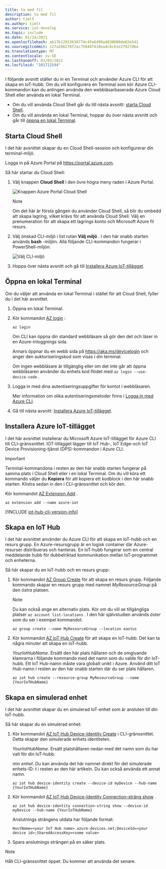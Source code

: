 ```yaml
---
title: ta med fil
description: ta med fil
author: timlt
ms.author: timlt
ms.service: iot-develop
ms.topic: include
ms.date: 01/14/2021
ms.openlocfilehash: ab17b12913630774c4fe6d99a4830080de02e541
ms.sourcegitcommit: c27a20b278f2ac758447418ea4c8c61e27927d6a
ms.translationtype: MT
ms.contentlocale: sv-SE
ms.lasthandoff: 03/03/2021
ms.locfileid: "101712594"
---
```

I följande avsnitt ställer du in en Terminal och använder Azure CLI för att skapa en IoT-hubb. Om du vill konfigurera en Terminal som kör Azure CLI-kommandon kan du antingen använda den webbläsarbaserade Azure Cloud Shell eller använda en lokal Terminal.
* Om du vill använda Cloud Shell går du till nästa avsnitt: [starta Cloud Shell](#launch-the-cloud-shell). 
* Om du vill använda en lokal Terminal, hoppar du över nästa avsnitt och går till [öppna en lokal Terminal](#open-a-local-terminal).

## <a name="launch-the-cloud-shell"></a>Starta Cloud Shell
I det här avsnittet skapar du en Cloud Shell-session och konfigurerar din terminal-miljö.

Logga in på Azure Portal på https://portal.azure.com.  

Så här startar du Cloud Shell:

1. Välj knappen **Cloud Shell** i den övre högra meny raden i Azure Portal. 

    ![Knappen Azure Portal Cloud Shell](media/iot-hub-include-create-hub-cli/cloud-shell-button.png)

    > [!NOTE]
    > Om det här är första gången du använder Cloud Shell, så blir du ombedd att skapa lagring, vilket krävs för att använda Cloud Shell.  Välj en prenumeration för att skapa ett lagrings konto och Microsoft Azure fil resurs. 

2. Välj önskad CLI-miljö i list rutan **Välj miljö** . I den här snabb starten används **bash** -miljön. Alla följande CLI-kommandon fungerar i PowerShell-miljön. 

    ![Välj CLI-miljö](media/iot-hub-include-create-hub-cli/cloud-shell-environment.png)

3. Hoppa över nästa avsnitt och gå till [Installera Azure IoT-tillägget](#install-the-azure-iot-extension). 

## <a name="open-a-local-terminal"></a>Öppna en lokal Terminal
Om du väljer att använda en lokal Terminal i stället för att Cloud Shell, fyller du i det här avsnittet.  

1. Öppna en lokal Terminal.
1. Kör kommandot [AZ login](/cli/azure/reference-index?preserve-view=true&view=azure-cli-latest#az_login) :

   ```azurecli
   az login
   ```

    Om CLI kan öppna din standard webbläsare så gör den det och läser in en Azure-inloggnings sida.

    Annars öppnar du en webb sida på https://aka.ms/devicelogin och anger den auktoriseringskod som visas i din terminal.

    Om ingen webbläsare är tillgänglig eller om det inte går att öppna webbläsaren använder du enhets kod flödet med `az login --use-device-code` .

1. Logga in med dina autentiseringsuppgifter för kontot i webbläsaren.

    Mer information om olika autentiseringsmetoder finns i [Logga in med Azure CLI]( /cli/azure/authenticate-azure-cli ).

1. Gå till nästa avsnitt: [Installera Azure IoT-tillägget](#install-the-azure-iot-extension). 

## <a name="install-the-azure-iot-extension"></a>Installera Azure IoT-tillägget
I det här avsnittet installerar du Microsoft Azure IoT-tillägget för Azure CLI till CLI-gränssnittet. IOT-tillägget lägger till IoT Hub-, IoT Edge-och IoT Device Provisioning-tjänst (DPS)-kommandon i Azure CLI.

> [!IMPORTANT]
> Terminal-kommandona i resten av den här snabb starten fungerar på samma plats i Cloud Shell eller i en lokal Terminal. Om du vill köra ett kommando väljer du **Kopiera** för att kopiera ett kodblock i den här snabb starten. Klistra sedan in den i CLI-gränssnittet och kör den.

Kör kommandot [AZ Extension Add](/cli/azure/extension?preserve-view=true&view=azure-cli-latest#az-extension-add) . 

   ```azurecli
   az extension add --name azure-iot
   ```
[!INCLUDE [iot-hub-cli-version-info](iot-hub-cli-version-info.md)]

## <a name="create-an-iot-hub"></a>Skapa en IoT Hub
I det här avsnittet använder du Azure CLI för att skapa en IoT-hubb och en resurs grupp.  En Azure-resursgrupp är en logisk container där Azure-resurser distribueras och hanteras. En IoT-hubb fungerar som en central meddelande hubb för dubbelriktad kommunikation mellan IoT-programmet och enheterna. 

Så här skapar du en IoT-hubb och en resurs grupp:

1. Kör kommandot [AZ Group Create](/cli/azure/group?preserve-view=true&view=azure-cli-latest#az-group-create) för att skapa en resurs grupp. Följande kommando skapar en resurs grupp med namnet *MyResourceGroup* på den *östra* platsen. 
    >[!NOTE]
    > Du kan också ange en alternativ plats. Kör om du vill se tillgängliga platser `az account list-locations` . I den här självstudien används *öster* som du ser i exempel kommandot. 

    ```azurecli
    az group create --name MyResourceGroup --location eastus
    ```

1. Kör kommandot [AZ IoT Hub Create](/cli/azure/iot/hub?preserve-view=true&view=azure-cli-latest#az-iot-hub-create) för att skapa en IoT-hubb. Det kan ta några minuter att skapa en IoT-hubb. 

    *YourIotHubName*. Ersätt den här plats hållaren och de omgivande klamrarna i följande kommando med det namn som du valde för din IoT-hubb. Ett IoT Hub-namn måste vara globalt unikt i Azure. Använd ditt IoT Hub-namn i resten av den här snabb starten där du ser plats hållaren.

    ```azurecli
    az iot hub create --resource-group MyResourceGroup --name {YourIoTHubName}
    ```

## <a name="create-a-simulated-device"></a>Skapa en simulerad enhet
I det här avsnittet skapar du en simulerad IoT-enhet som är ansluten till din IoT-hubb. 

Så här skapar du en simulerad enhet:
1. Kör kommandot [AZ IoT Hub Device-Identity Create](/cli/azure/ext/azure-iot/iot/hub/device-identity?preserve-view=true&view=azure-cli-latest#ext-azure-iot-az-iot-hub-device-identity-create) i CLI-gränssnittet. Detta skapar den simulerade enhets identiteten. 

    *YourIotHubName*. Ersätt platshållaren nedan med det namn som du har valt för din IoT-hubb. 

    min *enhet*. Du kan använda det här namnet direkt för det simulerade enhets-ID: t i resten av den här artikeln. Du kan också använda ett annat namn. 

    ```azurecli
    az iot hub device-identity create --device-id myDevice --hub-name {YourIoTHubName} 
    ```

1.  Kör kommandot [AZ IoT Hub Device-Identity Connection-sträng show](/cli/azure/ext/azure-iot/iot/hub/device-identity/connection-string?preserve-view=true&view=azure-cli-latest#ext_azure_iot_az_iot_hub_device_identity_connection_string_show) . 

    ```azurecli
    az iot hub device-identity connection-string show --device-id myDevice --hub-name {YourIoTHubName}
    ```

    Anslutnings strängens utdata har följande format:

    ```Output
    HostName=<your IoT Hub name>.azure-devices.net;DeviceId=<your device id>;SharedAccessKey=<some value>
    ```

1. Spara anslutnings strängen på en säker plats. 

> [!NOTE]
> Håll CLI-gränssnittet öppet. Du kommer att använda det senare.